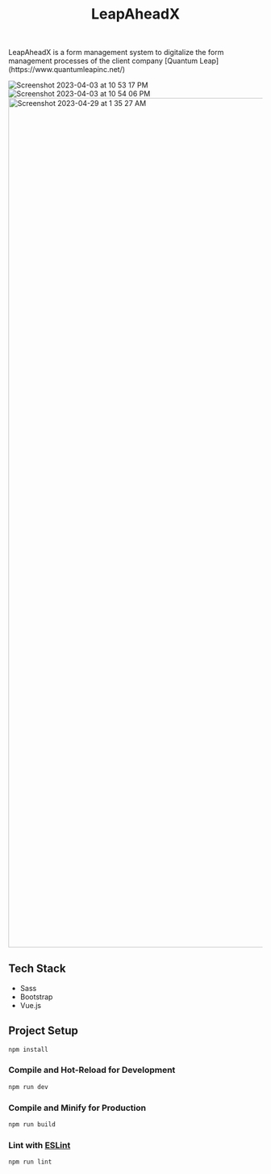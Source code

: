 <h1 align="center"> LeapAheadX </h1> <br>

<p>
  LeapAheadX is a form management system to digitalize the form management processes of the client company [Quantum Leap](https://www.quantumleapinc.net/)
</p>

![Screenshot 2023-04-03 at 10 53 17 PM](https://user-images.githubusercontent.com/86020207/229547673-480c09ea-4659-49d6-9eed-d285947fa6a7.png)
![Screenshot 2023-04-03 at 10 54 06 PM](https://user-images.githubusercontent.com/86020207/229547695-55644a40-753f-4a00-9f0e-221cdbcd5fba.png)
<img width="1680" alt="Screenshot 2023-04-29 at 1 35 27 AM" src="https://user-images.githubusercontent.com/86020207/235219769-a664a563-019b-432f-93ce-b43a918e8e2c.png">

## Tech Stack
* Sass
* Bootstrap
* Vue.js

## Project Setup

```sh
npm install
```

### Compile and Hot-Reload for Development

```sh
npm run dev
```

### Compile and Minify for Production

```sh
npm run build
```

### Lint with [ESLint](https://eslint.org/)

```sh
npm run lint
```
